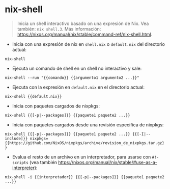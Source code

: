 # nix-shell

> Inicia un shell interactivo basado on una expresión de Nix.
> Vea también: `nix shell.3`.
> Más información: <https://nixos.org/manual/nix/stable/command-ref/nix-shell.html>.

- Inicia con una expresión de nix en `shell.nix` o `default.nix` del directorio actual:

`nix-shell`

- Ejecuta un comando de shell en un shell no interactivo y sale:

`nix-shell --run "{{comando}} {{argumento1 argumento2 ...}}"`

- Ejecuta con la expresión en `default.nix` en el directorio actual:

`nix-shell {{default.nix}}`

- Inicia con paquetes cargados de nixpkgs:

`nix-shell {{[-p|--packages]}} {{paquete1 paquete2 ...}}`

- Inicia con paquetes cargados desde una revisión específica de nixpkgs:

`nix-shell {{[-p|--packages]}} {{paquete1 paquete2 ...}} {{[-I|--include]}} nixpkgs={{https://github.com/NixOS/nixpkgs/archive/revision_de_nixpkgs.tar.gz}}`

- Evalua el resto de un archivo en un interpretador, para usarse con `#!-scripts` (vea también <https://nixos.org/manual/nix/stable/#use-as-a-interpreter>):

`nix-shell -i {{interpretador}} {{[-p|--packages]}} {{paquete1 paquete2 ...}}`
